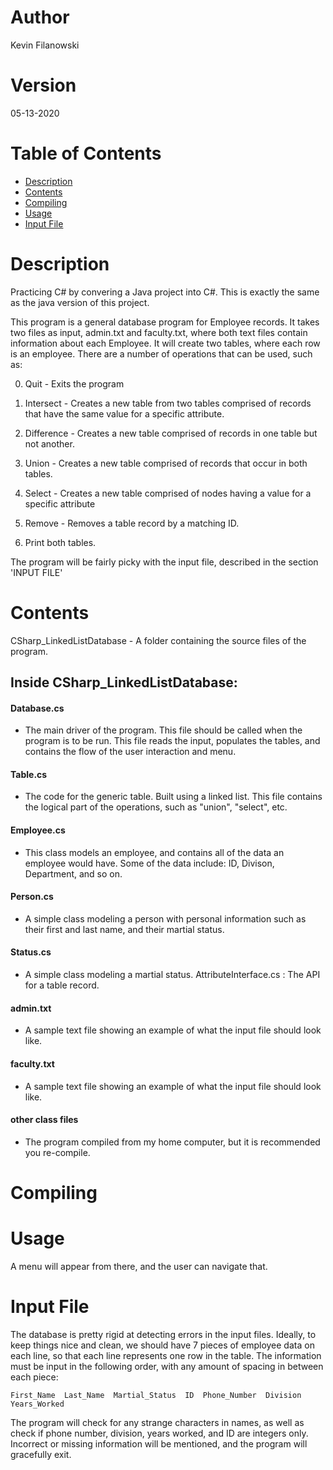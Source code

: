 # Author
Kevin Filanowski

# Version
05-13-2020

# Table of Contents
* [Description](#description)
* [Contents](#contents)
* [Compiling](#compiling)
* [Usage](#usage)
* [Input File](#input-file)

# Description
Practicing C# by convering a Java project into C#. This is exactly the same as
the java version of this project.

This program is a general database program for Employee records. It takes two
files as input, admin.txt and faculty.txt, where both text files contain
information about each Employee. It will create two tables, where each row
is an employee. There are a number of operations that can be used, such as:

0) Quit - Exits the program

1) Intersect - Creates a new table from two tables comprised of records
that have the same value for a specific attribute.

2) Difference - Creates a new table comprised of records in one table
but not another.

3) Union - Creates a new table comprised of records that occur in both tables.

4) Select - Creates a new table comprised of nodes having a value for a
specific attribute

5) Remove - Removes a table record by a matching ID.

6) Print both tables.

The program will be fairly picky with the input file, described in the
section 'INPUT FILE'

# Contents
CSharp_LinkedListDatabase - A folder containing the source files of the program.

## Inside CSharp_LinkedListDatabase:
#### Database.cs 
* The main driver of the program. This file should be called
when the program is to be run. This file reads the input, populates the tables,
and contains the flow of the user interaction and menu.

#### Table.cs
* The code for the generic table. Built using a linked list. This
file contains the logical part of the operations, such as "union", "select",
etc.

#### Employee.cs
* This class models an employee, and contains all of the
data an employee would have. Some of the data include: ID, Divison, Department,
and so on.

#### Person.cs
* A simple class modeling a person with personal information
such as their first and last name, and their martial status.

#### Status.cs
* A simple class modeling a martial status.
AttributeInterface.cs : The API for a table record.

#### admin.txt
* A sample text file showing an example of what the input file
should look like.

#### faculty.txt
* A sample text file showing an example of what the input file
should look like.

#### other class files
* The program compiled from my home computer, but it is
recommended you re-compile.

# Compiling


# Usage


A menu will appear from there, and the user can navigate that.

# Input File
The database is pretty rigid at detecting errors in the input files.
Ideally, to keep things nice and clean, we should have 7 pieces of employee
data on each line, so that each line represents one row in the table.
The information must be input in the following order, with any amount of
spacing in between each piece:

`First_Name  Last_Name  Martial_Status  ID  Phone_Number  Division  Years_Worked`

The program will check for any strange characters in names, as well as check
if phone number, division, years worked, and ID are integers only. Incorrect
or missing information will be mentioned, and the program will gracefully exit.
